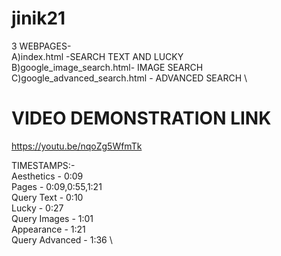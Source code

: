 # jinik21 
3 WEBPAGES-\
A)index.html -SEARCH TEXT AND LUCKY \
B)google_image_search.html- IMAGE SEARCH \
C)google_advanced_search.html - ADVANCED SEARCH \

# VIDEO DEMONSTRATION LINK 

https://youtu.be/nqoZg5WfmTk 

TIMESTAMPS:- \
Aesthetics -  0:09 \
Pages - 0:09,0:55,1:21 \
Query Text - 0:10 \
Lucky - 0:27 \
Query Images - 1:01 \
Appearance - 1:21  \
Query Advanced - 1:36 \

